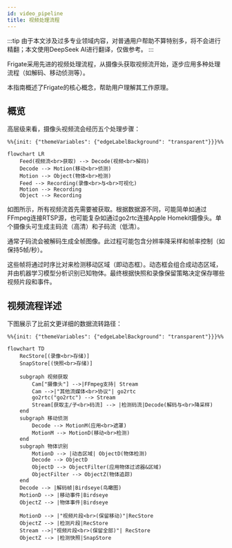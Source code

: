 ```yaml
---
id: video_pipeline
title: 视频处理流程
---
```


:::tip
由于本文涉及过多专业领域内容，对普通用户帮助不算特别多，将不会进行精翻；本文使用DeepSeek AI进行翻译，仅做参考。
:::

Frigate采用先进的视频处理流程，从摄像头获取视频流开始，逐步应用多种处理流程（如解码、移动侦测等）。

本指南概述了Frigate的核心概念，帮助用户理解其工作原理。

## 概览

高层级来看，摄像头视频流会经历五个处理步骤：

```mermaid
%%{init: {"themeVariables": {"edgeLabelBackground": "transparent"}}}%%

flowchart LR
    Feed(视频流<br>获取) --> Decode(视频<br>解码)
    Decode --> Motion(移动<br>侦测)
    Motion --> Object(物体<br>检测)
    Feed --> Recording(录像<br>与<br>可视化)
    Motion --> Recording
    Object --> Recording
```
如图所示，所有视频流首先需要被获取。根据数据源不同，可能简单如通过FFmpeg连接RTSP源，也可能复杂如通过go2rtc连接Apple Homekit摄像头。单个摄像头可生成主码流（高清）和子码流（低清）。

通常子码流会被解码生成全帧图像。此过程可能包含分辨率降采样和帧率控制（如保持5帧/秒）。

这些帧将通过时序比对来检测移动区域（即动态框）。动态框会组合成动态区域，并由机器学习模型分析识别已知物体。最终根据快照和录像保留策略决定保存哪些视频片段和事件。

## 视频流程详述
下图展示了比前文更详细的数据流转路径：
```mermaid
%%{init: {"themeVariables": {"edgeLabelBackground": "transparent"}}}%%

flowchart TD
    RecStore[(录像<br>存储)]
    SnapStore[(快照<br>存储)]

    subgraph 视频获取
        Cam["摄像头"] -->|FFmpeg支持| Stream
        Cam -->|"其他流媒体<br>协议"| go2rtc
        go2rtc("go2rtc") --> Stream
        Stream[获取主/子<br>码流] --> |检测码流|Decode(解码与<br>降采样)
    end
    subgraph 移动侦测
        Decode --> MotionM(应用<br>遮罩)
        MotionM --> MotionD(移动<br>检测)
    end
    subgraph 物体识别
        MotionD --> |动态区域| ObjectD(物体检测)
        Decode --> ObjectD
        ObjectD --> ObjectFilter(应用物体过滤器&区域)
        ObjectFilter --> ObjectZ(物体追踪)
    end
    Decode --> |解码帧|Birdseye(鸟瞰图)
    MotionD --> |移动事件|Birdseye
    ObjectZ --> |物体事件|Birdseye

    MotionD --> |"视频片段<br>(保留移动)"|RecStore
    ObjectZ --> |检测片段|RecStore
    Stream -->|"视频片段<br>(保留全部)"| RecStore
    ObjectZ --> |检测快照|SnapStore
```

